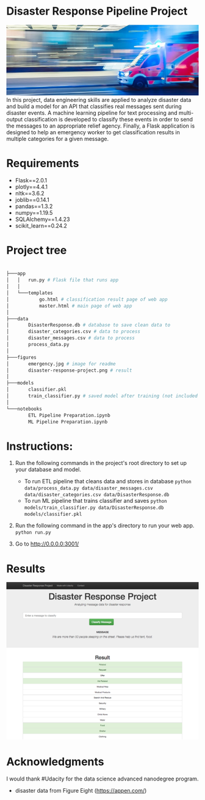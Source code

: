 # Disaster Response Pipeline Project
<img src = "figures/emergency.jpg?raw=true" >
In this project, data engineering skills are applied to analyze disaster data and build a model for an API that classifies real messages sent during disaster events. A machine learning pipeline for text processing and multi-output classification is developed to classify these events in order to send the messages to an appropriate relief agency. Finally, a Flask application is designed to help an emergency worker to get classification results in multiple categories for a given message.

# Requirements
 * Flask==2.0.1
 * plotly==4.4.1
 * nltk==3.6.2
 * joblib==0.14.1
 * pandas==1.3.2
 * numpy==1.19.5
 * SQLAlchemy==1.4.23
 * scikit_learn==0.24.2
# Project tree
```bash

├───app
│   │   run.py # Flask file that runs app
│   │
│   └───templates
│           go.html # classification result page of web app
│           master.html # main page of web app
│
├───data
│       DisasterResponse.db # database to save clean data to
│       disaster_categories.csv # data to process 
│       disaster_messages.csv # data to process 
│       process_data.py
│
├───figures
│       emergency.jpg # image for readme
│       disaster-response-project.png # result
│
├───models
│       classifier.pkl
│       train_classifier.py # saved model after training (not included due to large size)
│
└───notebooks
        ETL Pipeline Preparation.ipynb 
        ML Pipeline Preparation.ipynb
```
# Instructions:
1. Run the following commands in the project's root directory to set up your database and model.

    - To run ETL pipeline that cleans data and stores in database
        `python data/process_data.py data/disaster_messages.csv data/disaster_categories.csv data/DisasterResponse.db`
    - To run ML pipeline that trains classifier and saves
        `python models/train_classifier.py data/DisasterResponse.db models/classifier.pkl`

2. Run the following command in the app's directory to run your web app.
    `python run.py`

3. Go to http://0.0.0.0:3001/

# Results

<img src= "figures/disaster-response-project.png">
     
     
# Acknowledgments
I would thank #Udacity for the data science advanced nanodegree program.
- disaster data from Figure Eight (https://appen.com/)

